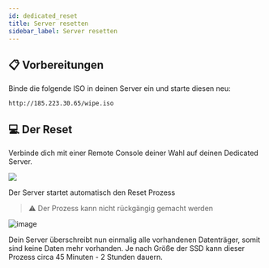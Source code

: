 ```yaml
---
id: dedicated_reset
title: Server resetten
sidebar_label: Server resetten
---
```


## 📋 Vorbereitungen

Binde die folgende ISO in deinen Server ein und starte diesen neu:

```
http://185.223.30.65/wipe.iso
```

## 💻 Der Reset

Verbinde dich mit einer Remote Console deiner Wahl auf deinen Dedicated Server.

![](https://screensaver01.zap-hosting.com/index.php/s/JrFgHt8FBofKGjC/preview)

Der Server startet automatisch den Reset Prozess

> ⚠️ Der Prozess kann nicht rückgängig gemacht werden

![image](https://user-images.githubusercontent.com/13604413/159174333-ef109e7e-2e79-4201-81cf-b33301c4d0b7.png)

Dein Server überschreibt nun einmalig alle vorhandenen Datenträger, somit sind keine Daten mehr vorhanden.
Je nach Größe der SSD kann dieser Prozess circa 45 Minuten - 2 Stunden dauern.


